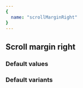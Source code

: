```yaml
---
{
  name: "scrollMarginRight"
}
---
```


## Scroll margin right

### Default values
<!-- defaults.values.start -->
<!-- defaults.values.end -->


### Default variants
<!-- defaults.variants.start -->
<!-- defaults.variants.end -->
